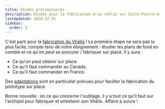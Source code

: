 ```yaml
---
title: Études préliminaires
description: Études pour la fabrication d'un vhélio sur Saint-Pierre-et-Miquelon
lastUpdated: 2024-12-25
sidebar:
  order: 3
---
```


C'est parti pour la [fabrication du Vhélio](/fabrication/)&nbsp;!  La première étape ne sera pas la plus facile, compte tenu de notre éloignement&nbsp;: étudier les plans de fond en comble et ce qu'on peut se procurer / fabriquer sur place. Il y aura&nbsp;:

- Ce qu'on peut obtenir sur place.
- Ce qu'il faut commander au Canada.
- Ce qu'il faut commander en France.

Des [adaptations](/vhelio-spm/adaptations/) sont en particulier prévues pour faciliter la fabrication du prototype sur place.

Bonne nouvelle&nbsp;:  en ce qui concerne l'outillage, il y a tout ce qu'il faut sur l'archipel pour fabriquer et entretenir son Vhélio. Affaire à suivre&nbsp;!
